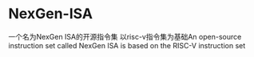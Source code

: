 # NexGen-ISA
一个名为NexGen ISA的开源指令集 以risc-v指令集为基础An open-source instruction set called NexGen ISA is based on the RISC-V instruction set
